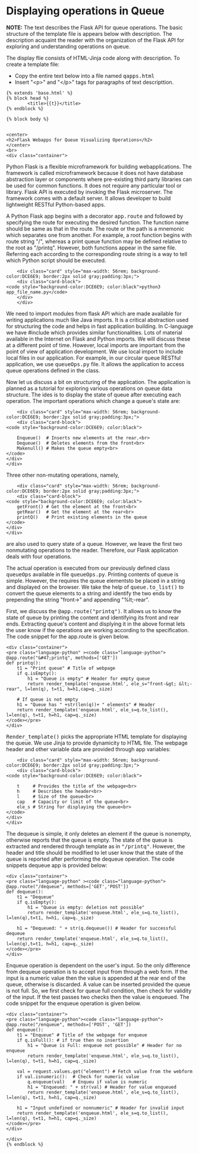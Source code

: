 # Displaying operations in Queue

<strong>NOTE:</strong> The text describes the Flask API for queue operations. The basic structure of the template file is appears below with
description. The description acquaint the reader with the organization of the Flask API for exploring and understanding operations on queue.

The display flie consists of HTML-Jinja code along with description. To create a template file:
<ul>
        <li>Copy the entire text below into a file named <samp>qapps.html</samp></li>
        <li>Insert "&lt;p&gt;" and "&lt;/p&gt;" tags for paragraphs of text descripttion.</li>
</ul>

```
{% extends 'base.html' %}
{% block head %}
        <title>{{t}}</title>    
{% endblock %} 

{% block body %}


<center>
<h2>Flask Webapps for Queue Visualizing Operations</h2>
</center>
<br>
<div class="container">
```

Python Flask is a flexible microframework for building webapplications. The framework is called microframework because it does not have database
abstraction layer or components where pre-existing third party libraries can be used for common functions. It does not require any particular 
tool or library. Flask API is executed by invoking the Flask microserver. The framework comes with a default server. It allows developer to build
lightweight RESTful Python-based apps.

A Python Flask app begins with a decorator <samp>app.route</samp> and followed by specifying the route for executing the desired function.
The function name should be same as that in the route. The route or the path is a mnemonic  which separates one from another. For example, 
a root function begins with route string "/", whereas a print queue function may be defined relative to the root as "/printq". However,
both functions appear in the same file. Referring each according to the corresponding route string is a way to tell which Python script
should be executed.

```
    <div class="card" style="max-width: 56rem; background-color:DCE6E9; border:2px solid gray;padding:3px;">
    <div class="card-block">
<code style="background-color:DCE6E9; color:black">python3 app_file_name.py</code>
    </div>
    </div>
```
We need to import modules from flask API which are made available for writing applications much like Java imports. It is a critical abstraction
used for structuring the code and helps in fast application building.  In C-language we have #include which provides similar functionalities. 
Lots of material available in the Internet on Flask and Python imports. We will discuss these at a different point of time. However,
local imports are important from the point of view of application development. We use local import to include local files in our 
application. For example, in our circular queue RESTful application, we  use <samp>queueOps.py</samp> file. It allows the application to access
queue operations defined in the class.

Now let us discuss a bit on structuring of the application. The application is planned as a tutorial for exploring various operations on
queue data structure. The ides is to display the state of queue after executing each operation. The important operations which change a 
queue's state are:

```
    <div class="card" style="max-width: 56rem; background-color:DCE6E9; border:2px solid gray;padding:3px;">
    <div class="card-block">
<code style="background-color:DCE6E9; color:black">

    Enqueue()  # Inserts new elements at the rear.<br>
    Dequeue()  # Deletes elements from the front<br>
    Makenull() # Makes the queue empty<br>
</code>
</div>
</div>
```

Three other non-mutating operations, namely, 
```
    <div class="card" style="max-width: 56rem; background-color:DCE6E9; border:2px solid gray;padding:3px;">
    <div class="card-block">
<code style="background-color:DCE6E9; color:black">
    getFront() # Get the element at the front<br>
    getRear()  # Get the element at the rear<br>
    printQ()   # Print existing elements in the queue
</code>
</div>
</div>
```
are also used to query state of a queue. However, we leave the first two nonmutating operations to the reader. Therefore, our Flask application  
deals with four operations.


The actual operation is executed from our previously defined class <samp>queueOps</samp> available in file <samp>queueOps.py</samp>. Printing
contents of queue is simple. However, the requires the queue elementsto be placed in a string and displayed on the browser. We take the help
of <samp>queue.to_list()</samp> to convert the queue elements to a string and identify the two ends by prepending the string "front-&gt;" and 
appending "%lt;-rear".

First, we discuss the <samp>@app.route("printq")</samp>. It allows us to know the state of queue by printing the content and identifying its front
and rear ends. Extracting queue's content and displying it in the above format lets the user know if the operations are working
according to the specification. The code snippet for the app.route is given below.
```
<div class="container">
<pre class="language-python" ><code class="language-python">
@app.route("&#47;printq", methods=['GET'])
def printq():
    t1 = "Print queue" # Title of webpage
    if q.isEmpty(): 
        h1 = "Queue is empty" # Header for empty queue
        return render_template('enqueue.html', ele_s="front-&gt; &lt;-rear", l=len(q), t=t1, h=h1,cap=q._size)

    # If queue is not empty 
    h1 = "Queue has " +str(len(q))+ " elements" # Header 
    return render_template('enqueue.html', ele_s=q.to_list(), l=len(q), t=t1, h=h1, cap=q._size)
</code></pre>
</div>
```
<samp>Render_template()</samp> picks the appropriate HTML template for displaying the queue. We use Jinja to provide dynamicity to HTML file.
The webpage header and other variable data are provided through app variables: 
```
    <div class="card" style="max-width: 56rem; background-color:DCE6E9; border:2px solid gray;padding:3px;">
    <div class="card-block">
<code style="background-color:DCE6E9; color:black">

    t     # Provides the title of the webpage<br>
    h     # Describes the header<br>
    l     # Size of the queue<br>
    cap   # Capacity or limit of the queue<br>
    ele_s # String for displaying the queue<br>
</code>
</div>
</div>
```
The dequeue is simple, it only deletes an element if the queue is nonempty, otherwise reports that the queue is empty. The
state of the queue is extracted and rendered through template as in <samp>"/printq"</samp>. However, the header and title should be modified to
let user know that the state of the queue is reported after performing the dequeue operation. The code snippets dequeue app is provided below:

```
<div class="container">
<pre class="language-python" ><code class="language-python">
@app.route("/dequeue", methods=['GET','POST'])
def dequeue():
    t1 = "Dequeue"
    if q.isEmpty():
        h1 = "Queue is empty: deletion not possible"
        return render_template('enqueue.html', ele_s=q.to_list(), l=len(q),t=t1, h=h1, cap=q._size)

    h1 = "Dequeued: " + str(q.dequeue()) # Header for successful dequeue 
    return render_template('enqueue.html', ele_s=q.to_list(), l=len(q),t=t1, h=h1, cap=q._size)
</code></pre>
</div>
```
Enqueue operation is dependent on the user's input. So the only  difference from dequeue operation is to accept input from through
a web form. If the input is a numeric value then the value is appended at the rear end of the queue, otherwise is discarded. A value can
be inserted provided the queue is not full. So, we first check for queue full condition, then check for validity of the input. If the
test passes two checks then the value is enqueued. The code snippet for the enqueue operation is given below.

```
<div class="container">
<pre class="language-python"><code class="language-python">
@app.route("/enqueue", methods=['POST', 'GET'])
def enqueue():
    t1 = "Enqueue" # Title of the webpage for enqueue
    if q.isFull(): # if true then no insertion 
        h1 = "Queue is Full: enqueue not possible" # Header for no enqueue
        return render_template('enqueue.html', ele_s=q.to_list(), l=len(q), t=t1, h=h1, cap=q._size)

    val = request.values.get("element") # Fetch value from the webform
    if val.isnumeric():  # Check for numeric value
        q.enqueue(val)   # Enqueu if value is numeric
        h1 = "Enqueued: " + str(val) # Header for value enqueued
        return render_template('enqueue.html', ele_s=q.to_list(), l=len(q), t=t1, h=h1, cap=q._size)

    h1 = "Input undefined or nonnumeric" # Header for invalid input 
    return render_template('enqueue.html', ele_s=q.to_list(), l=len(q), t=t1, h=h1, cap=q._size)
</code></pre>
</div>

</div>
{% endblock %}
```
